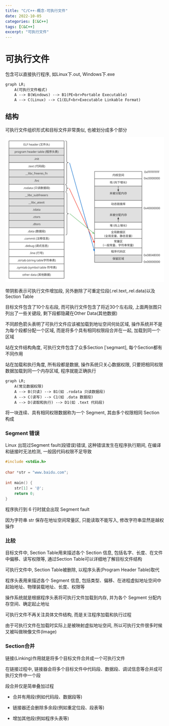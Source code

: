 ```yaml
---
title: "C/C++-概念-可执行文件"
date: 2022-10-05
categories: [C&C++]
tags: [C&C++]
excerpt: "可执行文件"
---
```


# 可执行文件

包含可以直接执行程序, 如Linux下.out, Windows下.exe

```mermaid
graph LR;
    A(可执行文件格式)
    A --> B(Windows) --> B1(PE<br>Portable Executable)
    A --> C(Linux) --> C1(ELF<br>Executable Linkable Format)
```

## 结构

可执行文件组织形式和目标文件非常类似, 也被划分成多个部分

![](/assets/SelfImgur/202210052127.svg)

带阴影表示可执行文件增加段, 另外删除了可重定位段(.rel.text,.rel.data)以及 Section Table

目标文件包含了10个左右段, 而可执行文件包含了将近30个左右段, 上面两张图只列出了一些关键段, 剩下段都隐藏在Other Data(其他数据)

不同颜色箭头表明了可执行文件应该被加载到地址空间何处区域, 操作系统并不是为每个段都分配一个区域, 而是将多个具有相同权限段合并在一起, 加载到同一个区域

站在文件结构角度, 可执行文件包含了众多Section [ˈseɡmənt], 每个Section都有不同作用

站在加载和执行角度, 所有段都是数据, 操作系统只关心数据权限, 只要把相同权限数据加载到同一个内存区域, 程序就能正确执行

```mermaid
graph LR;
    A(常见数据权限)
    A --> B(只读) --> B1(如 .rodata 只读数据段)
    A --> C(读写) --> C1(如 .data 数据段)
    A --> D(读取和执行) --> D1(如 .text 代码段)
```

将一块连续、具有相同权限数据称为一个 Segment, 其由多个权限相同 Section 构成

### Segment 错误

Linux 出现过Segment fault(段错误)错误, 这种错误发生在程序执行期间, 在编译和链接时无法检测, 一般因代码权限不足导致

```c
#include <stdio.h>

char *str = "www.baidu.com";

int main() {
    str[1] = '@';
    return 0;
}
```

程序执行到 6 行时就会出现 Segment fault

因为字符串 str 保存在地址空间常量区, 只能读取不能写入, 修改字符串显然是越权操作

### 比较

目标文件中, Section Table用来描述各个 Section 信息, 包括名字、长度、在文件中偏移、读写权限等, 通过Section Table可以详细地了解目标文件结构

可执行文件中, Section Table被删除, 以程序头表(Program Header Table)取代

程序头表用来描述各个 Segment 信息, 包括类型、偏移、在进程虚拟地址空间中起始地址、物理装载地址、长度、权限等

操作系统就是根据程序头表将可执行文件加载到内存, 并为各个 Segment 分配内存空间、确定起止地址

可执行文件不再关注具体文件结构, 而是关注程序加载和执行过程

由于可执行文件在加载时实际上是被映射虚拟地址空间, 所以可执行文件很多时候又被叫做映像文件(Image)

### Section合并

链接(Linking)作用就是将多个目标文件合并成一个可执行文件

在链接过程中, 链接器会将多个目标文件中代码段、数据段、调试信息等合并成可执行文件中一个段

段合并仅是简单叠加过程

- 合并有用段(例如代码段、数据段等)

- 链接器还会删除多余段(例如重定位段、段表等)

- 增加其他段(例如程序头表等)
